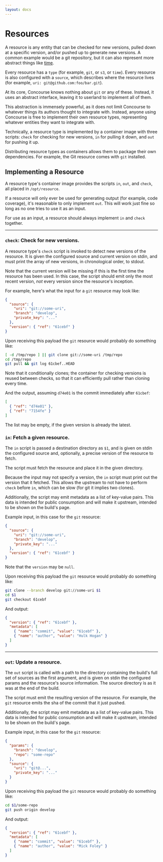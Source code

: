 ```yaml
---
layout: docs
---
```


# Resources

A resource is any entity that can be checked for new versions, pulled down at a
specific version, and/or pushed up to generate new versions. A common example
would be a git repository, but it can also represent more abstract things like
[time](https://github.com/concourse/time-resource).

Every resource has a `type` (for example, `git`, or `s3`, or `time`). Every
resource is also configured with a `source`, which describes where the resource
lives (for example, `uri: git@github.com:foo/bar.git`).

At its core, Concourse knows nothing about `git` or any of these. Instead, it
uses an abstract interface, leaving it to userland to implement all of them.

This abstraction is immensely powerful, as it does not limit Concourse to
whatever things its authors thought to integrate with. Instead, anyone using
Concourse is free to implement their own resource types, representing whatever
entities they want to integrate with.

Technically, a resource type is implemented by a container image with three
scripts: `check` for checking for new versions, `in` for pulling it down, and
`out` for pushing it up.

Distributing resource types as containers allows them to package their own
dependencies. For example, the Git resource comes with `git` installed.


## Implementing a Resource

A resource type's container image provides the scripts `in`, `out`, and `check`,
all placed in `/opt/resource`.

If a resource will only ever be used for generating output (for example, code
coverage), it's reasonable to only implement `out`. This will work just fine so
long as no one tries to use it as an input.

For use as an input, a resource should always implement `in` and `check`
together.

* * *

### `check`: Check for new versions.

A resource type's `check` script is invoked to detect new versions of the
resource. It is given the configured source and current version on stdin, and
must print the array of new versions, in chronological order, to stdout.

Note that the current version will be missing if this is the first time the
resource has been used. In this case, the script should emit only the most
recent version, *not* every version since the resource's inception.

For example, here's what the input for a `git` resource may look like:

~~~ json
{
  "source": {
    "uri": "git://some-uri",
    "branch": "develop",
    "private_key": "..."
  },
  "version": { "ref": "61cebf" }
}
~~~

Upon receiving this payload the `git` resource would probably do something like:

~~~ sh
[ -d /tmp/repo ] || git clone git://some-uri /tmp/repo
cd /tmp/repo
git pull && git log 61cbef..HEAD
~~~

Note that it conditionally clones; the container for checking versions is reused
between checks, so that it can efficiently pull rather than cloning every time.

And the output, assuming `d74e01` is the commit immediately after `61cbef`:

~~~ json
[
  { "ref": "d74e01" },
  { "ref": "7154fe" }
]
~~~

The list may be empty, if the given version is already the latest.

### `in`: Fetch a given resource.

The `in` script is passed a destination directory as `$1`, and is given on
stdin the configured source and, optionally, a precise version of the resource
to fetch.

The script must fetch the resource and place it in the given directory.

Because the input may not specify a version, the `in` script must print out
the version that it fetched. This allows the upstream to not have to perform
`check` before `in`, which can be slow (for git it implies two clones).

Additionally, the script may emit metadata as a list of key-value pairs. This
data is intended for public consumption and will make it upstream, intended to
be shown on the build's page.

Example input, in this case for the `git` resource:

~~~ json
{
  "source": {
    "uri": "git://some-uri",
    "branch": "develop",
    "private_key": "..."
  },
  "version": { "ref": "61cebf" }
}
~~~

Note that the `version` may be `null`.

Upon receiving this payload the `git` resource would probably do something like:

~~~ sh
git clone --branch develop git://some-uri $1
cd $1
git checkout 61cebf
~~~

And output:

~~~ json
{
  "version": { "ref": "61cebf" },
  "metadata": [
    { "name": "commit", "value": "61cebf" },
    { "name": "author", "value": "Hulk Hogan" }
  ]
}
~~~

* * *

### `out`: Update a resource.

The `out` script is called with a path to the directory containing the build's
full set of sources as the first argument, and is given on stdin the configured
params and the resource's source information. The source directory is as it was
at the end of the build.

The script must emit the resulting version of the resource. For example, the
`git` resource emits the sha of the commit that it just pushed.

Additionally, the script may emit metadata as a list of key-value pairs. This
data is intended for public consumption and will make it upstream, intended to
be shown on the build's page.

Example input, in this case for the `git` resource:

~~~ json
{
  "params": {
    "branch": "develop",
    "repo": "some-repo"
  },
  "source": {
    "uri": "git@...",
    "private_key": "..."
  }
}
~~~

Upon receiving this payload the `git` resource would probably do something like:

~~~ sh
cd $1/some-repo
git push origin develop
~~~

And output:

~~~ json
{
  "version": { "ref": "61cebf" },
  "metadata": [
    { "name": "commit", "value": "61cebf" },
    { "name": "author", "value": "Mick Foley" }
  ]
}
~~~
